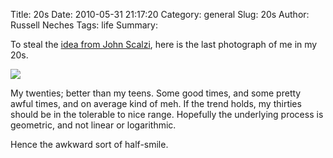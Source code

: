 Title: 20s
Date: 2010-05-31 21:17:20
Category: general
Slug: 20s
Author: Russell Neches
Tags: life
Summary: 


To steal the [idea from John
Scalzi](http://whatever.scalzi.com/2010/05/09/the-last-picture-of-the-40-year-old-me/),
here is the last photograph of me in my 20s.

![](http://vort.org/media/images/my_20s.jpeg)

My twenties; better than my teens. Some good times, and some pretty
awful times, and on average kind of meh. If the trend holds, my thirties
should be in the tolerable to nice range. Hopefully the underlying
process is geometric, and not linear or logarithmic.

Hence the awkward sort of half-smile.
